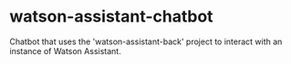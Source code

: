# watson-assistant-chatbot
Chatbot that uses the 'watson-assistant-back' project to interact with an instance of Watson Assistant.
